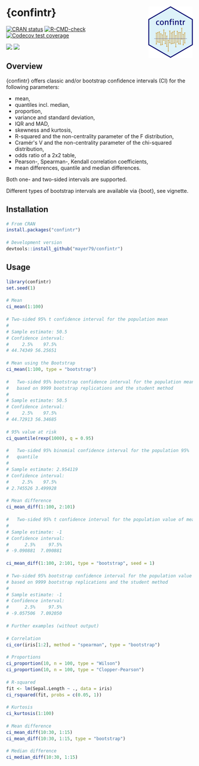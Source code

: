 # {confintr} <a href='https://github.com/mayer79/confintr'><img src='man/figures/logo.png' align="right" height="139"/></a>

<!-- badges: start -->

[![CRAN status](http://www.r-pkg.org/badges/version/confintr)](https://cran.r-project.org/package=confintr)
[![R-CMD-check](https://github.com/mayer79/confintr/actions/workflows/R-CMD-check.yaml/badge.svg)](https://github.com/mayer79/confintr/actions)
[![Codecov test coverage](https://codecov.io/gh/mayer79/confintr/graph/badge.svg)](https://app.codecov.io/gh/mayer79/confintr?branch=main)

[![](https://cranlogs.r-pkg.org/badges/confintr)](https://cran.r-project.org/package=confintr) 
[![](https://cranlogs.r-pkg.org/badges/grand-total/confintr?color=orange)](https://cran.r-project.org/package=confintr)

<!-- badges: end -->

## Overview

{confintr} offers classic and/or bootstrap confidence intervals (CI) for the following parameters:

- mean,
- quantiles incl. median,
- proportion,
- variance and standard deviation,
- IQR and MAD,
- skewness and kurtosis,
- R-squared and the non-centrality parameter of the F distribution,
- Cramér's V and the non-centrality parameter of the chi-squared distribution,
- odds ratio of a 2x2 table,
- Pearson-, Spearman-, Kendall correlation coefficients,
- mean differences, quantile and median differences.

Both one- and two-sided intervals are supported.

Different types of bootstrap intervals are available via {boot}, see vignette.

## Installation

```r
# From CRAN
install.packages("confintr")

# Development version
devtools::install_github("mayer79/confintr")
```

## Usage

``` r
library(confintr)
set.seed(1)

# Mean
ci_mean(1:100)

# Two-sided 95% t confidence interval for the population mean
# 
# Sample estimate: 50.5 
# Confidence interval:
#     2.5%    97.5% 
# 44.74349 56.25651 

# Mean using the Bootstrap
ci_mean(1:100, type = "bootstrap")

#   Two-sided 95% bootstrap confidence interval for the population mean
# 	based on 9999 bootstrap replications and the student method
# 
# Sample estimate: 50.5 
# Confidence interval:
#     2.5%    97.5% 
# 44.72913 56.34685

# 95% value at risk
ci_quantile(rexp(1000), q = 0.95)

# 	Two-sided 95% binomial confidence interval for the population 95%
# 	quantile
# 
# Sample estimate: 2.954119 
# Confidence interval:
#     2.5%    97.5% 
# 2.745526 3.499928 

# Mean difference
ci_mean_diff(1:100, 2:101)

#	Two-sided 95% t confidence interval for the population value of mean(x)-mean(y)
#
# Sample estimate: -1 
# Confidence interval:
#      2.5%     97.5% 
# -9.090881  7.090881 

ci_mean_diff(1:100, 2:101, type = "bootstrap", seed = 1)

# Two-sided 95% bootstrap confidence interval for the population value of mean(x)-mean(y)
# based on 9999 bootstrap replications and the student method
#
# Sample estimate: -1 
# Confidence interval:
#      2.5%     97.5% 
# -9.057506  7.092050

# Further examples (without output)

# Correlation
ci_cor(iris[1:2], method = "spearman", type = "bootstrap")

# Proportions
ci_proportion(10, n = 100, type = "Wilson")
ci_proportion(10, n = 100, type = "Clopper-Pearson")

# R-squared
fit <- lm(Sepal.Length ~ ., data = iris)
ci_rsquared(fit, probs = c(0.05, 1))

# Kurtosis
ci_kurtosis(1:100)

# Mean difference
ci_mean_diff(10:30, 1:15)
ci_mean_diff(10:30, 1:15, type = "bootstrap")

# Median difference
ci_median_diff(10:30, 1:15)
```

